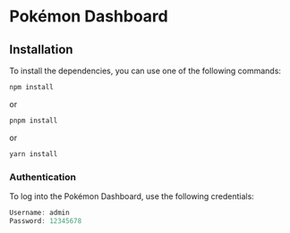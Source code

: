 # Pokémon Dashboard

## Installation

To install the dependencies, you can use one of the following commands:

```bash
npm install
```
or
```bash
pnpm install
```
or
```bash
yarn install
```

### Authentication
To log into the Pokémon Dashboard, use the following credentials:
```javascript
Username: admin
Password: 12345678
```